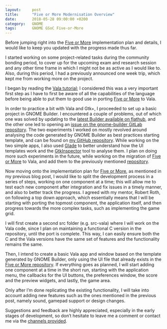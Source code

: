 ```yaml
---
layout:     post
title:      "Five or More Modernisation Overview"
date:       2018-05-28 09:00:00 +0200
category:   GNOME
tags:       GNOME GSoC Five-or-More
---
```


Before jumping right into the [Five or More][five-or-more] implementation plan and details, I would like to keep you updated with the progress made thus far.

I started working on some project-related tasks during the community bonding period, to cover up for the upcoming exam and research session and any other time frame in which I might not be as active as I would like to. Also, during this period, I had a previously announced one week trip, which kept me from working more on the project.

I began by reading the [Vala tutorial][vala-tutorial]; I considered this was a very important first step as I have to first be aware of all the capabilities of the language before being able to put them to good use in porting [Five or More][five-or-more] to Vala.

In order to practice a bit with Vala and Gtk+, I proceeded to set up a basic project in GNOME Builder. I encountered a couple of problems, out of which one was solved by updating to the [latest Builder available on flathub][builder-flathub], and the other one led to opening an [issue on the gnome-builder GitLab repository][builder-issue]. The two experiments I worked on mostly revolved around analysing the code generated by GNOME Builder as best practices starting template, and can be found on [my GitHub repository][github-repo]. While working on the two simple apps, I also used [Glade][gnome-glade] to better understand how the UI templates work and the [GtkInspector][gtk-inspector] tool to analyse them. I plan on doing more such experiments in the future, while working on the migration of [Five or More][five-or-more] to Vala, and add them to the previously mentioned [repository][github-repo].

Now moving onto the implementation plan for [Five or More][five-or-more], as mentioned in my previous blog post, I would like to split the development process in a series of steps, working on one component at a time; this will allow me to test each new component after integration and fix issues in a timely manner, and also to better track the progress. I agreed with my mentor, Robert Roth, on following a top down approach, which essentially means that I will be starting with porting the topmost component, the application itself, and then progress towards the more complex tasks, such as implementing the game grid.

I will first create a second src folder (e.g. src-vala) where I will work on the Vala code, since I plan on maintaining a functional C version in the repository, until the port is complete. This way, I can easily ensure both the C and the Vala versions have the same set of features and the functionality remains the same.

Then, I intend to create a basic Vala app and window based on the template generated by GNOME Builder, only using the UI file that already exists in the [Five or More repository][five-or-more-repo]. If everything goes as planned, I will start adding one component at a time in the short run, starting with the application menu, the callbacks for the UI buttons, the preferences window, the score and the preview widgets, and lastly, the game area.

Only after I’m done replicating the existing functionality, I will take into account adding new features such as the ones mentioned in the previous post, namely sound, gamepad support or design changes.

Suggestions and feedback are highly appreciated, especially in the early stages of development, so don’t hesitate to leave me a comment or contact me via the [channels provided][about].

[about]: https://ruxandras.github.io/about/
[builder-flathub]: https://flathub.org/apps/details/org.gnome.Builder
[builder-issue]: https://gitlab.gnome.org/GNOME/gnome-builder/issues/506
[five-or-more]: https://wiki.gnome.org/Apps/Five%20or%20more
[five-or-more-repo]: https://gitlab.gnome.org/GNOME/five-or-more
[github-repo]: https://github.com/ruxandraS/vala-gtk-examples
[gnome-glade]: https://glade.gnome.org/
[gtk-inspector]: https://wiki.gnome.org/Projects/GTK%2B/Inspector
[vala-tutorial]: https://wiki.gnome.org/Projects/Vala/Tutorial